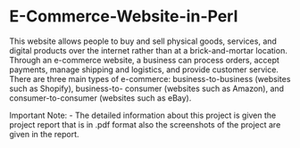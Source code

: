 # E-Commerce-Website-in-Perl
This website allows people to buy and sell physical goods, services, and digital products over the internet rather than at a brick-and-mortar location. Through an e-commerce website, a business can process orders, accept payments, manage shipping and logistics, and provide customer service. There are three main types of e-commerce: business-to-business (websites such as Shopify), business-to- consumer (websites such as Amazon), and consumer-to-consumer (websites such as eBay).

Important Note: - The detailed information about this project is given the project report that is in .pdf format also the screenshots of the project are given in the report.
